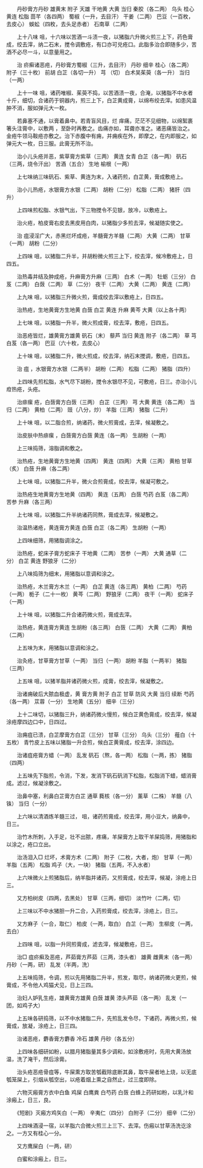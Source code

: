 <!-- { "loadSidebar": true } -->
　　丹砂膏方丹砂 雄黄末 附子 天雄 干地黄 大黄 当归 秦胶（各二两） 乌头 桂心 黄连 松脂 茴芊（各四两） 蜀椒（一升，去目汗） 干姜（二两） 巴豆（一百枚，去皮心） 蜈蚣（四枚，去头足赤者） 石南草（二两）

　　上十八味 咀，十六味以苦酒一斗渍一夜，以猪脂六升微火煎三上下，药色膏成，绞去滓，纳二石末，搅令调敷疮，有口亦可兑疮口。此脂多治合即随多少，苦酒不必尽一斗，以意量用之。

　　治 疥癣诸恶疮，丹砂膏方蜀椒（三升，去目汗） 丹砂 细辛 桂心（各二两） 附子（三十枚） 前胡 白芷（各切一升） 芎 （切） 白术吴茱萸（各一升） 当归（一两）

　　上十一味 咀，诸药唯椒、茱萸不捣，以苦酒渍一夜，合淹，以猪脂不中水者十斤，细切，合诸药于铜器内，煎三上下，白芷黄成膏，以绵布绞去滓。如患风温肿不消，服如弹元大一枚。

　　若鼻塞不通，以膏着鼻中。若青盲风目，烂 痒痛，茫茫不见细物，以绵絮裹箸头注膏中，以敷两 ，至卧时再敷之。齿痛亦如，耳聋亦准之。诸恶痛皆治之。金疮牛领马鞍疮亦敷之。治下赤腹中有痈，并痈疾在外，即摩之，在内即服之，如弹元大一枚，日三服。此膏无所不治。

　　治小儿头疮并恶，紫草膏方紫草（三两） 黄连 女青 白芷（各一两） 矾石（三两，烧令汗出） 苦酒（五合） 生地 榆根（一两）

　　上七味纳三味矾石、紫草、黄连为末，入诸药煎，白芷黄，膏成敷疮上。

　　治小儿热疮，水银膏方水银（二两） 胡粉（二分） 松脂（二两） 猪肝（四升）

　　上四味煎松脂、水银气出，下三物搅令不见银，放冷，以敷疮上。

　　治火疮，柏皮膏右皮去黑皮用白肉，以猪脂少多煎去滓，候凝随实使之。

　　治 疽浸淫广大，赤黑烂坏成疮，羊髓膏方羊髓（二两） 大黄（二两） 甘草（一两） 胡粉（二分）

　　上四味 咀，以猪脂二升半，并胡粉微火煎三上下，绞去滓，候冷敷疮上，日四五。

　　治热毒并结及肿成疮，升麻膏方升麻（三两） 白术（一两） 牡蛎（三分） 白芨（二两） 白蔹（二两） 草（二分） 夜干（二两） 大黄（二两） 黄连（二两）

　　上九味 咀，以猪脂三升微火煎，膏成绞去滓以敷疮上，日四五。

　　治热疮，生地黄膏方生地黄 白蔹 白芷 黄连 升麻 黄芩 大黄（以上各十两）

　　上七味 咀，以猪脂一升半，微火煎成膏，绞去滓，敷疮，日四五。

　　治恶疮皆烂，雄黄膏方雄黄 矾石（末） 藜芦 当归 黄连 附子（各二两） 草 芎 白芨（各一两） 巴豆（六十枚，去皮心）

　　上十味 咀，以猪脂二升，微火煎成，绞去滓，纳石末搅调，敷疮，日四五。

　　治 疽 ，水银膏方水银（二两半） 胡粉（二两） 松脂（二两） 猪脂（四升）

　　上四味先煎松脂，水气尽下胡粉，搅令水银尽不见，可敷疮，日三。亦治小儿疳热疮，头疮。

　　治痱瘰 疮，白蔹膏方白蔹（三两） 白芷（三两） 芎 大黄 黄连（各二两） 当归（二两） 黄柏（二两） 豉（八分，炒） 羊脂（三两） 猪脂（二升）

　　上十味 咀，以二脂合煎，纳诸药，微火煎膏成，去滓，候凝敷之。

　　治皮肤中热痱瘰 ，白蔹膏方白蔹 黄连（各一两） 生胡粉（一两）

　　上三味捣筛，溶脂调和敷之。

　　治热疮，生地黄膏方生地黄（四两） 黄连（四两） 大黄（三两） 黄柏 甘草（炙） 白蔹 升麻（各二两）

　　上七味 咀，以猪脂二升半，微火合煎膏成，绞去滓，候凝可敷之。

　　治热疮生地黄膏方生地黄（四两） 黄连（五两） 白蔹 芍药 白芨（各二两） 苦参 升麻（各三两）

　　上七味 咀，以猪脂二升半纳诸药同熬，膏成去滓，候凝敷之。

　　治温热诸疮，黄连膏方黄连 白蔹 白芷（各二两） 生胡粉（一两）

　　上四味细筛，用猪脂调涂之。

　　治热疮，蛇床子膏方蛇床子 干地黄（二两） 苦参（一两） 大黄 通草（二分） 白芷 黄连 野狼牙（二分）

　　上八味捣筛为细末，用猪脂以意调和涂之。

　　治热疮，木兰膏方木兰（一两） 白芷 黄连（各三两） 黄柏（二两） 芍药（一两） 栀子（二十一枚） 黄芩（二两） 野狼牙（二两） 夜干（一两） 蛇床子（一两）

　　上十味 咀，以猪脂二升合诸药微火煎，膏成去滓。

　　治热疮，黄连膏方黄连 生胡粉（各三两） 白蔹（二两） 大黄（二两） 黄柏（二两）

　　上五味为末，用猪脂以意调和涂之。

　　治灸疮，甘草膏方甘草（一两） 当归（一两） 胡粉 羊脂（一两半） 猪脂（三两）

　　上五味 咀，以猪羊脂并诸药微火煎，成膏，绞去滓，候凝敷之。

　　治诸痈破后大脓血极虚，黄 膏方黄 附子 白芷 甘草 防风 大黄 当归 续断 芍药（各一两） 苁蓉（一分） 生地黄（五分） 细辛（三分）

　　上十二味切，以猪脂三升，纳诸药微火慢煎，候白芷黄色膏成，绞去滓，候凝涂疮摩四边口中，日四过。

　　治痈疽已溃，白芷摩膏方白芷（三分） 甘草（三分） 乌头（三分） 薤白（十五枚） 青竹皮上五味以猪脂一升合煎，候白芷黄膏成，绞去滓，涂四边。

　　治诸疽疮膏方蜡（一两） 乱发 矾石（熬，各一两） 松脂（一两，拣） 猪脂（四两）

　　上五味先下脂煎，令消，下发，发消下矾石矾消下松脂，松脂消下蜡，蜡消膏成。滤过，候凝涂敷之。

　　治鼻中塞，利鼻白芷膏方白芷 通草 蕤核（各一分） 薰草（二株） 羊髓（八铢） 当归（一分）

　　上六味以清酒炼羊髓三过， 咀，诸药煎膏成，绞去滓，用小豆大，纳鼻中，日三。

　　治竹木所刺，入手足，壮不出脓，疼痛，羊屎膏方上取干羊屎捣筛，用猪脂和以涂之，疮口立出。

　　治汤泪入□ 烂坏，术膏方术（二两） 附子（二枚，大者，炮） 甘草（一两） 羊脂（五两） 松脂 鸡子（大，一块） 猪脂（五两，不入水者）

　　上六味微火上煎猪脂后，纳羊脂并诸药，又煎膏成，绞去滓，候凝，涂疮上日三。

　　又方柏树皮（四两，去黑处） 甘草（三两，细切） 淡竹叶（二两，切）

　　上三味以不中水猪胆一升二合，入药煎膏成，绞去滓，涂疮上，日三。

　　又方麻子（一合，取仁） 柏皮（一两，取白） 白芷（一两） 生柳皮（一两，去白）

　　上四味 咀，以脂一升同煎膏成，滤去滓，候凝敷疮，日三。

　　治□ 疽疥癣及恶疮，芦茹膏方芦茹（三两，漆头者） 雄黄 雌黄末（各一两） 丹砂（一两，研） 乱发（半两，洗）

　　上五味捣筛，令调，煎以先用猪脂二升半，煎发，取尽，纳诸药微火更煎，候膏成，不令他人鸡猫犬见，日上三四。

　　治妇人妒乳生疮，雄黄膏方雄黄 白蔹 雄黄 漆头芦茹（各一两） 乱发（一团，如鸡子大）

　　上五味各研捣筛，以不中水猪脂二升，先煎乱发令尽，下诸药，再微火煎，候膏成，放凝，涂疮上，日三四。

　　治诸恶疮，麝香膏方麝香 冷石 雄黄 丹砂（各五分）

　　上四味各细研如粉，以腊月猪脂量其多少调和，如涂敷疮时，先用大黄汤放温，洗了淹干，然后涂膏。

　　治头疮恶疮骨疽等，牛屎熏方取苦瓠截除底断其鼻，取牛屎者地上烧，以无底瓠笼屎上，引烟从瓠空出，以疮着烟上熏之自然止，过三度即除。

　　六物灭瘢膏方衣中白鱼 鸡屎 白鹰粪 白芍药 白蔹 白蜂上药研如粉，以乳汁和涂瘢上，日三，良。

　　《短剧》灭瘢方鸡矢白（一两） 辛夷仁（四分） 白附子（二分） 细辛（二分）

　　上四味酒浸一宿，以羊脂六合微火煎三上三下、去滓。伤瘢以甘草汤洗讫涂之。一方又有桂心一分。

　　又方鹰屎白（一两，研）

　　白蜜和涂瘢上，日三。

　　
